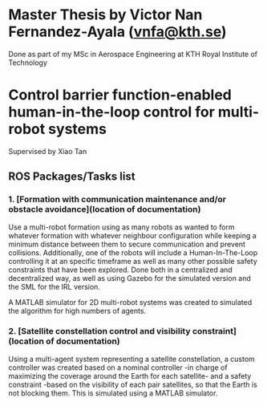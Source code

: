 # Master Thesis by Victor Nan Fernandez-Ayala (vnfa@kth.se)
Done as part of my MSc in Aerospace Engineering at KTH Royal Institute of Technology

# Control barrier function-enabled human-in-the-loop control for multi-robot systems
Supervised by Xiao Tan

## ROS Packages/Tasks list

### 1. [Formation with communication maintenance and/or obstacle avoidance](location of documentation) 
Use a multi-robot formation using as many robots as wanted to form whatever formation with whatever neighbour configuration while keeping a minimum distance between them to secure communication and prevent collisions. Additionally, one of the robots will include a Human-In-The-Loop controlling it at an specific timeframe as well as many other possible safety constraints that have been explored. Done both in a centralized and decentralized way, as well as using Gazebo for the simulated version and the SML for the IRL version.

A MATLAB simulator for 2D multi-robot systems was created to simulated the algorithm for high numbers of agents.

### 2. [Satellite constellation control and visibility constraint](location of documentation) 
Using a multi-agent system representing a satellite constellation, a custom controller was created based on a nominal controller -in charge of maximizing the coverage around the Earth for each satellite- and a safety constraint -based on the visibility of each pair satellites, so that the Earth is not blocking them. This is simulated using a MATLAB simulator.
